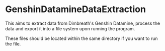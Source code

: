 # GenshinDatamineDataExtraction

This aims to extract data from Dimbreath's Genshin Datamine, process the data and export it into a file system upon running the program.

These files should be located within the same directory if you want to run the file.
